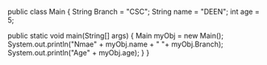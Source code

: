 public class Main {
    String Branch = "CSC";
    String name = "DEEN";
    int age = 5;

public static void main(String[] args) {
Main myObj = new Main();
System.out.println("Nmae" + myObj.name + " "+ myObj.Branch);
System.out.println("Age" + myObj.age);
}
}
